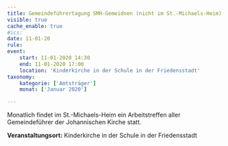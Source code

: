 ```yaml
---
title: Gemeindeführertagung SMH-Gemeidnen (nicht im St.-Michaels-Heim)
visible: true
cache_enable: true
#ics: 
date: 11-01-20
rule: 
event:
	start: 11-01-2020 14:30
	end: 11-01-2020 17:00
	location: 'Kinderkirche in der Schule in der Friedensstadt'
taxonomy:
	kategorie: ['Amtsträger']
	monat: ['Januar 2020']

---
```

Monatlich findet im St.-Michaels-Heim ein Arbeitstreffen aller Gemeindeführer der Johannischen Kirche statt.



**Veranstaltungsort:** Kinderkirche in der Schule in der Friedensstadt


